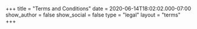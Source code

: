 +++
title = "Terms and Conditions"
date = 2020-06-14T18:02:02.000-07:00
show_author = false
show_social = false
type = "legal"
layout = "terms"
+++


